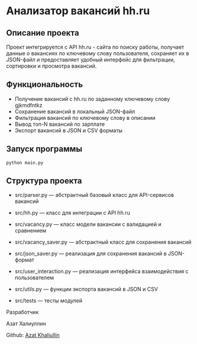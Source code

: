# Анализатор вакансий hh.ru

## Описание проекта

Проект интегрируется с API hh.ru - сайта по поиску работы, получает данные о вакансиях по ключевому слову пользователя, сохраняет их в JSON-файл и предоставляет удобный интерфейс для фильтрации, сортировки и просмотра вакансий.

## Функциональность

- Получение вакансий с hh.ru по заданному ключевому слову gjkmdfntkz
- Сохранение вакансий в локальный JSON-файл
- Фильтрация вакансий по ключевому слову в описании
- Вывод топ-N вакансий по зарплате
- Экспорт вакансий в JSON и CSV форматы

## Запуск программы

```python main.py```

##  Структура проекта

- src/parser.py — абстрактный базовый класс для API-сервисов вакансий

- src/hh.py — класс для интеграции с API hh.ru

- src/vacancy.py — класс модели вакансии с валидацией и сравнением

- src/vacancy_saver.py — абстрактный класс  для сохранения вакансий

- src/json_saver.py — реализация для сохранения вакансий в JSON-формат

- src/user_interaction.py — реализация интерфейса взаимодействия с пользователем

- src/utils.py — функции экспорта вакансий в JSON и CSV

- src/tests — тесты модулей

Разработчик

Азат Халиуллин

Github:
[Azat Khaliullin](https://github.com/AzatAlfredovich)